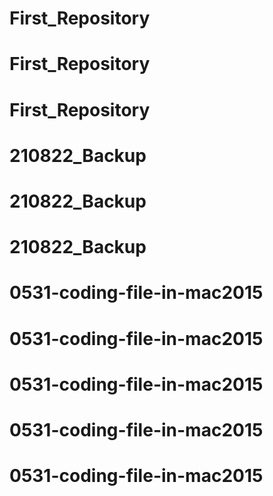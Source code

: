 # First_Repository
# First_Repository
# First_Repository
# 210822_Backup
# 210822_Backup
# 210822_Backup
# 0531-coding-file-in-mac2015
# 0531-coding-file-in-mac2015
# 0531-coding-file-in-mac2015
# 0531-coding-file-in-mac2015
# 0531-coding-file-in-mac2015
